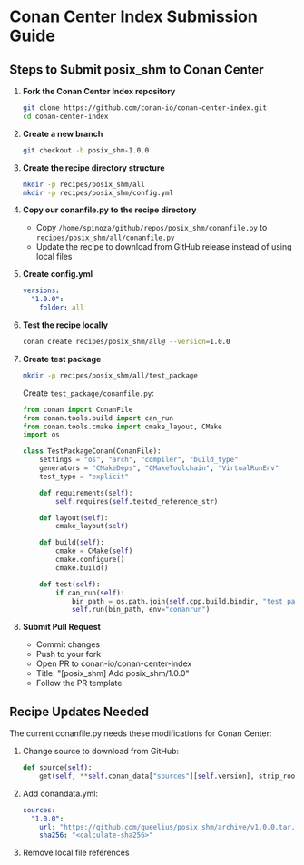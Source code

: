 # Conan Center Index Submission Guide

## Steps to Submit posix_shm to Conan Center

1. **Fork the Conan Center Index repository**
   ```bash
   git clone https://github.com/conan-io/conan-center-index.git
   cd conan-center-index
   ```

2. **Create a new branch**
   ```bash
   git checkout -b posix_shm-1.0.0
   ```

3. **Create the recipe directory structure**
   ```bash
   mkdir -p recipes/posix_shm/all
   mkdir -p recipes/posix_shm/config.yml
   ```

4. **Copy our conanfile.py to the recipe directory**
   - Copy `/home/spinoza/github/repos/posix_shm/conanfile.py` to `recipes/posix_shm/all/conanfile.py`
   - Update the recipe to download from GitHub release instead of using local files

5. **Create config.yml**
   ```yaml
   versions:
     "1.0.0":
       folder: all
   ```

6. **Test the recipe locally**
   ```bash
   conan create recipes/posix_shm/all@ --version=1.0.0
   ```

7. **Create test package**
   ```bash
   mkdir -p recipes/posix_shm/all/test_package
   ```
   
   Create `test_package/conanfile.py`:
   ```python
   from conan import ConanFile
   from conan.tools.build import can_run
   from conan.tools.cmake import cmake_layout, CMake
   import os

   class TestPackageConan(ConanFile):
       settings = "os", "arch", "compiler", "build_type"
       generators = "CMakeDeps", "CMakeToolchain", "VirtualRunEnv"
       test_type = "explicit"

       def requirements(self):
           self.requires(self.tested_reference_str)

       def layout(self):
           cmake_layout(self)

       def build(self):
           cmake = CMake(self)
           cmake.configure()
           cmake.build()

       def test(self):
           if can_run(self):
               bin_path = os.path.join(self.cpp.build.bindir, "test_package")
               self.run(bin_path, env="conanrun")
   ```

8. **Submit Pull Request**
   - Commit changes
   - Push to your fork
   - Open PR to conan-io/conan-center-index
   - Title: "[posix_shm] Add posix_shm/1.0.0"
   - Follow the PR template

## Recipe Updates Needed

The current conanfile.py needs these modifications for Conan Center:

1. Change source to download from GitHub:
   ```python
   def source(self):
       get(self, **self.conan_data["sources"][self.version], strip_root=True)
   ```

2. Add conandata.yml:
   ```yaml
   sources:
     "1.0.0":
       url: "https://github.com/queelius/posix_shm/archive/v1.0.0.tar.gz"
       sha256: "<calculate-sha256>"
   ```

3. Remove local file references
